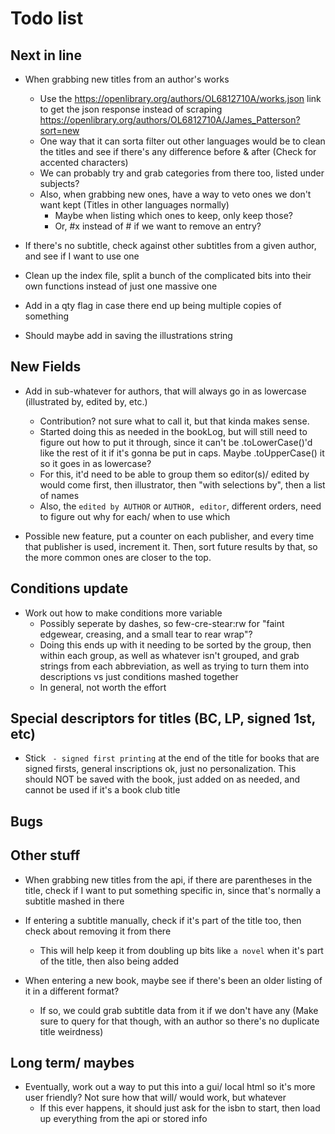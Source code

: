 # Todo list

## Next in line

- When grabbing new titles from an author's works
    * Use the https://openlibrary.org/authors/OL6812710A/works.json link to get the json response instead of
      scraping https://openlibrary.org/authors/OL6812710A/James_Patterson?sort=new
    * One way that it can sorta filter out other languages would be to clean the titles and see if there's any difference before & after (Check for accented characters)
    * We can probably try and grab categories from there too, listed under subjects?
    * Also, when grabbing new ones, have a way to veto ones we don't want kept (Titles in other languages normally)
        - Maybe when listing which ones to keep, only keep those?
        - Or, #x instead of # if we want to remove an entry?

- If there's no subtitle, check against other subtitles from a given author, and see if I want to use one

- Clean up the index file, split a bunch of the complicated bits into their own functions instead of just one massive one

- Add in a qty flag in case there end up being multiple copies of something

- Should maybe add in saving the illustrations string


## New Fields

- Add in sub-whatever for authors, that will always go in as lowercase (illustrated by, edited by, etc.)
    * Contribution? not sure what to call it, but that kinda makes sense.
    * Started doing this as needed in the bookLog, but will still need to figure out how to put it through, since it can't be
      .toLowerCase()'d like the rest of it if it's gonna be put in caps. Maybe .toUpperCase() it so it goes in as lowercase?
    * For this, it'd need to be able to group them so editor(s)/ edited by would come first, then illustrator, then "with selections by", then a list of names
    * Also, the `edited by AUTHOR` or `AUTHOR, editor`, different orders, need to figure out why for each/ when to use which

- Possible new feature, put a counter on each publisher, and every time that publisher is used, increment it.
    Then, sort future results by that, so the more common ones are closer to the top.


## Conditions update

- Work out how to make conditions more variable
    * Possibly seperate by dashes, so few-cre-stear:rw for "faint edgewear, creasing, and a small tear to rear wrap"?
    * Doing this ends up with it needing to be sorted by the group, then within each group, as well as whatever isn't
      grouped, and grab strings from each abbreviation, as well as trying to turn them into descriptions vs just conditions
      mashed together
    * In general, not worth the effort


## Special descriptors for titles (BC, LP, signed 1st, etc)

- Stick ` - signed first printing` at the end of the title for books that are signed
  firsts, general inscriptions ok, just no personalization. This should NOT be saved
  with the book, just added on as needed, and cannot be used if it's a book club title


## Bugs


## Other stuff

- When grabbing new titles from the api, if there are parentheses in the title, check if I want to put
  something specific in, since that's normally a subtitle mashed in there

- If entering a subtitle manually, check if it's part of the title too, then check about removing it from there
    * This will help keep it from doubling up bits like `a novel` when it's part of the title, then also being added

- When entering a new book, maybe see if there's been an older listing of it in a different format?
    * If so, we could grab subtitle data from it if we don't have any (Make sure to query for that though, with an author so there's no duplicate title weirdness)


## Long term/ maybes

- Eventually, work out a way to put this into a gui/ local html so it's more user friendly?
  Not sure how that will/ would work, but whatever
    * If this ever happens, it should just ask for the isbn to start, then load up everything from the api or stored info

